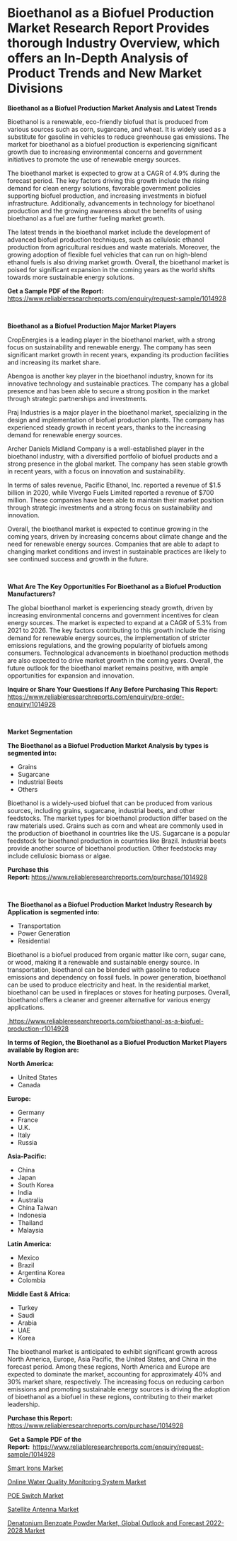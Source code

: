 <p><h1>Bioethanol as a Biofuel Production Market Research Report Provides thorough Industry Overview, which offers an In-Depth Analysis of Product Trends and New Market Divisions</h1></p><p><strong>Bioethanol as a Biofuel Production Market Analysis and Latest Trends</strong></p>
<p><p>Bioethanol is a renewable, eco-friendly biofuel that is produced from various sources such as corn, sugarcane, and wheat. It is widely used as a substitute for gasoline in vehicles to reduce greenhouse gas emissions. The market for bioethanol as a biofuel production is experiencing significant growth due to increasing environmental concerns and government initiatives to promote the use of renewable energy sources.</p><p>The bioethanol market is expected to grow at a CAGR of 4.9% during the forecast period. The key factors driving this growth include the rising demand for clean energy solutions, favorable government policies supporting biofuel production, and increasing investments in biofuel infrastructure. Additionally, advancements in technology for bioethanol production and the growing awareness about the benefits of using bioethanol as a fuel are further fueling market growth.</p><p>The latest trends in the bioethanol market include the development of advanced biofuel production techniques, such as cellulosic ethanol production from agricultural residues and waste materials. Moreover, the growing adoption of flexible fuel vehicles that can run on high-blend ethanol fuels is also driving market growth. Overall, the bioethanol market is poised for significant expansion in the coming years as the world shifts towards more sustainable energy solutions.</p></p>
<p><strong>Get a Sample PDF of the Report:&nbsp;</strong> <a href="https://www.reliableresearchreports.com/enquiry/request-sample/1014928">https://www.reliableresearchreports.com/enquiry/request-sample/1014928</a></p>
<p>&nbsp;</p>
<p><strong>Bioethanol as a Biofuel Production Major Market Players</strong></p>
<p><p>CropEnergies is a leading player in the bioethanol market, with a strong focus on sustainability and renewable energy. The company has seen significant market growth in recent years, expanding its production facilities and increasing its market share.</p><p>Abengoa is another key player in the bioethanol industry, known for its innovative technology and sustainable practices. The company has a global presence and has been able to secure a strong position in the market through strategic partnerships and investments.</p><p>Praj Industries is a major player in the bioethanol market, specializing in the design and implementation of biofuel production plants. The company has experienced steady growth in recent years, thanks to the increasing demand for renewable energy sources.</p><p>Archer Daniels Midland Company is a well-established player in the bioethanol industry, with a diversified portfolio of biofuel products and a strong presence in the global market. The company has seen stable growth in recent years, with a focus on innovation and sustainability.</p><p>In terms of sales revenue, Pacific Ethanol, Inc. reported a revenue of $1.5 billion in 2020, while Vivergo Fuels Limited reported a revenue of $700 million. These companies have been able to maintain their market position through strategic investments and a strong focus on sustainability and innovation.</p><p>Overall, the bioethanol market is expected to continue growing in the coming years, driven by increasing concerns about climate change and the need for renewable energy sources. Companies that are able to adapt to changing market conditions and invest in sustainable practices are likely to see continued success and growth in the future.</p></p>
<p>&nbsp;</p>
<p><strong>What Are The Key Opportunities For Bioethanol as a Biofuel Production Manufacturers?</strong></p>
<p><p>The global bioethanol market is experiencing steady growth, driven by increasing environmental concerns and government incentives for clean energy sources. The market is expected to expand at a CAGR of 5.3% from 2021 to 2026. The key factors contributing to this growth include the rising demand for renewable energy sources, the implementation of stricter emissions regulations, and the growing popularity of biofuels among consumers. Technological advancements in bioethanol production methods are also expected to drive market growth in the coming years. Overall, the future outlook for the bioethanol market remains positive, with ample opportunities for expansion and innovation.</p></p>
<p><strong>Inquire or Share Your Questions If Any Before Purchasing This Report:</strong> <a href="https://www.reliableresearchreports.com/enquiry/pre-order-enquiry/1014928">https://www.reliableresearchreports.com/enquiry/pre-order-enquiry/1014928</a></p>
<p>&nbsp;</p>
<p><strong>Market Segmentation</strong></p>
<p><strong>The Bioethanol as a Biofuel Production Market Analysis by types is segmented into:</strong></p>
<p><ul><li>Grains</li><li>Sugarcane</li><li>Industrial Beets</li><li>Others</li></ul></p>
<p><p>Bioethanol is a widely-used biofuel that can be produced from various sources, including grains, sugarcane, industrial beets, and other feedstocks. The market types for bioethanol production differ based on the raw materials used. Grains such as corn and wheat are commonly used in the production of bioethanol in countries like the US. Sugarcane is a popular feedstock for bioethanol production in countries like Brazil. Industrial beets provide another source of bioethanol production. Other feedstocks may include cellulosic biomass or algae.</p></p>
<p><strong>Purchase this Report:&nbsp;</strong><a href="https://www.reliableresearchreports.com/purchase/1014928">https://www.reliableresearchreports.com/purchase/1014928</a></p>
<p>&nbsp;</p>
<p><strong>The Bioethanol as a Biofuel Production Market Industry Research by Application is segmented into:</strong></p>
<p><ul><li>Transportation</li><li>Power Generation</li><li>Residential</li></ul></p>
<p><p>Bioethanol is a biofuel produced from organic matter like corn, sugar cane, or wood, making it a renewable and sustainable energy source. In transportation, bioethanol can be blended with gasoline to reduce emissions and dependency on fossil fuels. In power generation, bioethanol can be used to produce electricity and heat. In the residential market, bioethanol can be used in fireplaces or stoves for heating purposes. Overall, bioethanol offers a cleaner and greener alternative for various energy applications.</p></p>
<p><a href="https://www.reliableresearchreports.com/bioethanol-as-a-biofuel-production-r1014928">&nbsp;https://www.reliableresearchreports.com/bioethanol-as-a-biofuel-production-r1014928</a></p>
<p><strong>In terms of Region, the Bioethanol as a Biofuel Production Market Players available by Region are:</strong></p>
<p>
    <p> <strong> North America: </strong>
        <ul>
            <li>United States</li>
            <li>Canada</li>
        </ul>
        </p> 
    <p> <strong> Europe: </strong>
        <ul>
            <li>Germany</li>
            <li>France</li>
            <li>U.K.</li>
            <li>Italy</li>
            <li>Russia</li>
        </ul>
        </p> 
    <p> <strong> Asia-Pacific: </strong>
        <ul>
            <li>China</li>
            <li>Japan</li>
            <li>South Korea</li>
            <li>India</li>
            <li>Australia</li>
            <li>China Taiwan</li>
            <li>Indonesia</li>
            <li>Thailand</li>
            <li>Malaysia</li>
        </ul>
        </p> 
    <p> <strong> Latin America: </strong>
        <ul>
            <li>Mexico</li>
            <li>Brazil</li>
            <li>Argentina Korea</li>
            <li>Colombia</li>
        </ul>
        </p> 
    <p> <strong> Middle East & Africa: </strong>
        <ul>
            <li>Turkey</li>
            <li>Saudi</li>
            <li>Arabia</li>
            <li>UAE</li>
            <li>Korea</li>
        </ul>
    </p>
    </p>
<p><p>The bioethanol market is anticipated to exhibit significant growth across North America, Europe, Asia Pacific, the United States, and China in the forecast period. Among these regions, North America and Europe are expected to dominate the market, accounting for approximately 40% and 30% market share, respectively. The increasing focus on reducing carbon emissions and promoting sustainable energy sources is driving the adoption of bioethanol as a biofuel in these regions, contributing to their market leadership.</p></p>
<p><strong>Purchase this Report: </strong><a href="https://www.reliableresearchreports.com/purchase/1014928">https://www.reliableresearchreports.com/purchase/1014928</a></p>
<p>&nbsp;<strong>Get a Sample PDF of the Report:&nbsp;&nbsp;</strong><a href="https://www.reliableresearchreports.com/enquiry/request-sample/1014928">https://www.reliableresearchreports.com/enquiry/request-sample/1014928</a></p>
<p><strong></strong></p>
<p><p><a href="https://www.linkedin.com/pulse/evaluating-global-smart-irons-market-trends-growth-opportunities-4f55e?trackingId=pMzvxevtRo2sED7c7%2F0kMA%3D%3D">Smart Irons Market</a></p><p><a href="https://github.com/carolinehamilton5656/Market-Research-Report-List-1/blob/main/online-water-quality-monitoring-system-market.md">Online Water Quality Monitoring System Market</a></p><p><a href="https://medium.com/@candicecromwelld63/global-poe-switch-market-size-and-market-trends-analysis-by-regional-outlook-competitive-5d14d068cf8b">POE Switch Market</a></p><p><a href="https://medium.com/@trameciabutler41/global-satellite-antenna-market-trends-insights-into-growth-opportunities-and-challenges-51853bb33231">Satellite Antenna Market</a></p><p><a href="https://www.linkedin.com/pulse/denatonium-benzoate-powder-market-global-outlook-forecast-2022-2028-ogzrf?trackingId=9Lb1yuXlQKu0Bsu%2Bh11MOA%3D%3D">Denatonium Benzoate Powder Market, Global Outlook and Forecast 2022-2028 Market</a></p></p>